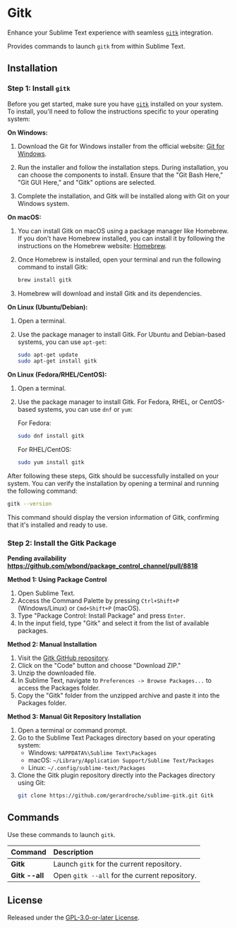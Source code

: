 # Gitk

Enhance your Sublime Text experience with seamless [`gitk`](https://git-scm.com/docs/gitk/) integration.

Provides commands to launch `gitk` from within Sublime Text.

## Installation

### Step 1: Install `gitk`

Before you get started, make sure you have [`gitk`](https://git-scm.com/docs/gitk/) installed on your system. To install, you'll need to follow the instructions specific to your operating system:

**On Windows:**

1. Download the Git for Windows installer from the official website: [Git for Windows](https://gitforwindows.org/).

2. Run the installer and follow the installation steps. During installation, you can choose the components to install. Ensure that the "Git Bash Here," "Git GUI Here," and "Gitk" options are selected.

3. Complete the installation, and Gitk will be installed along with Git on your Windows system.

**On macOS:**

1. You can install Gitk on macOS using a package manager like Homebrew. If you don't have Homebrew installed, you can install it by following the instructions on the Homebrew website: [Homebrew](https://brew.sh/).

2. Once Homebrew is installed, open your terminal and run the following command to install Gitk:

   ```bash
   brew install gitk
   ```

3. Homebrew will download and install Gitk and its dependencies.

**On Linux (Ubuntu/Debian):**

1. Open a terminal.

2. Use the package manager to install Gitk. For Ubuntu and Debian-based systems, you can use `apt-get`:

   ```bash
   sudo apt-get update
   sudo apt-get install gitk
   ```

**On Linux (Fedora/RHEL/CentOS):**

1. Open a terminal.

2. Use the package manager to install Gitk. For Fedora, RHEL, or CentOS-based systems, you can use `dnf` or `yum`:

   For Fedora:

   ```bash
   sudo dnf install gitk
   ```

   For RHEL/CentOS:

   ```bash
   sudo yum install gitk
   ```

After following these steps, Gitk should be successfully installed on your system. You can verify the installation by opening a terminal and running the following command:

```bash
gitk --version
```

This command should display the version information of Gitk, confirming that it's installed and ready to use.

### Step 2: Install the Gitk Package

**Pending availability https://github.com/wbond/package_control_channel/pull/8818**

**Method 1: Using Package Control**

1. Open Sublime Text.
2. Access the Command Palette by pressing `Ctrl+Shift+P` (Windows/Linux) or `Cmd+Shift+P` (macOS).
3. Type "Package Control: Install Package" and press `Enter`.
4. In the input field, type "Gitk" and select it from the list of available packages.

**Method 2: Manual Installation**

1. Visit the [Gitk GitHub repository](https://github.com/gerardroche/sublime-gitk).
2. Click on the "Code" button and choose "Download ZIP."
3. Unzip the downloaded file.
4. In Sublime Text, navigate to `Preferences -> Browse Packages...` to access the Packages folder.
5. Copy the "Gitk" folder from the unzipped archive and paste it into the Packages folder.

**Method 3: Manual Git Repository Installation**

1. Open a terminal or command prompt.
2. Go to the Sublime Text Packages directory based on your operating system:
   - Windows: `%APPDATA%\Sublime Text\Packages`
   - macOS: `~/Library/Application Support/Sublime Text/Packages`
   - Linux: `~/.config/sublime-text/Packages`
3. Clone the Gitk plugin repository directly into the Packages directory using Git:
   ```bash
   git clone https://github.com/gerardroche/sublime-gitk.git Gitk
   ```

## Commands

Use these commands to launch `gitk`.

Command                     | Description
:---------------------------| :----------
**Gitk**                    | Launch `gitk` for the current repository.
**Gitk&nbsp;--all**         | Open `gitk --all` for the current repository.

## License

Released under the [GPL-3.0-or-later License](LICENSE).
